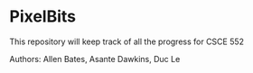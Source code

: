 # PixelBits
This repository will keep track of all the progress for CSCE 552

Authors: Allen Bates,
         Asante Dawkins,
         Duc Le
